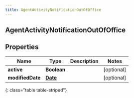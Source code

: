 ```yaml
---
title: AgentActivityNotificationOutOfOffice
---
```

## AgentActivityNotificationOutOfOffice


## Properties

| Name | Type | Description | Notes |
| ------------ | ------------- | ------------- | ------------- |
| **active** | **Boolean** |  |  [optional] |
| **modifiedDate** | [**Date**](Date.html) |  |  [optional] |
{: class="table table-striped"}



